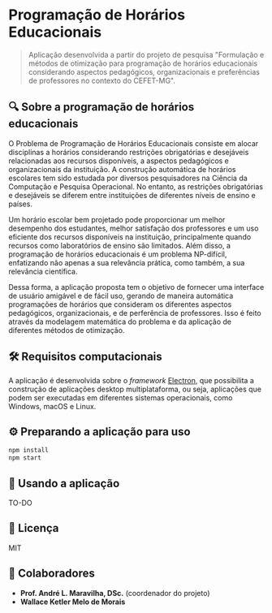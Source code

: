 # Programação de Horários Educacionais

> Aplicação desenvolvida a partir do projeto de pesquisa "Formulação e métodos de otimização para programação de horários educacionais considerando aspectos pedagógicos, organizacionais e preferências de professores no contexto do CEFET-MG".


## 🔍 Sobre a programação de horários educacionais

O Problema de Programação de Horários Educacionais consiste em alocar disciplinas a horários considerando restrições obrigatórias e desejáveis relacionadas aos recursos disponíveis, a aspectos pedagógicos e organizacionais da instituição. A construção automática de horários escolares tem sido estudada por diversos pesquisadores na Ciência da Computação e Pesquisa Operacional. No entanto, as restrições obrigatórias e desejáveis se diferem entre instituições de diferentes níveis de ensino e países.

Um horário escolar bem projetado pode proporcionar um melhor desempenho dos estudantes, melhor satisfação dos professores e um uso eficiente dos recursos disponíveis na instituição, principalmente quando recursos como laboratórios de ensino são limitados. Além disso, a programação de horários educacionais é um problema NP-difícil, enfatizando não apenas a sua relevância prática, como também, a sua relevância científica.

Dessa forma, a aplicação proposta tem o objetivo de fornecer uma interface de usuário amigável e de fácil uso, gerando de maneira automática programações de horários que consideram os diferentes aspectos pedagógicos, organizacionais, e de perferência de professores. Isso é feito através da modelagem matemática do problema e da aplicação de diferentes métodos de otimização.


## 🛠 Requisitos computacionais

A aplicação é desenvolvida sobre o _framework_ [Electron](https://www.electronjs.org/), que possibilita a construção de aplicações desktop multiplataforma, ou seja, aplicações que podem ser executadas em diferentes sistemas operacionais, como Windows, macOS e Linux.


## ⚙ Preparando a aplicação para uso

```sh
npm install
npm start
```


## 🚀 Usando a aplicação

TO-DO


## 📃 Licença

MIT


## 👥 Colaboradores

- **Prof. André L. Maravilha, DSc.** (coordenador do projeto)  
- **Wallace Ketler Melo de Morais**  
